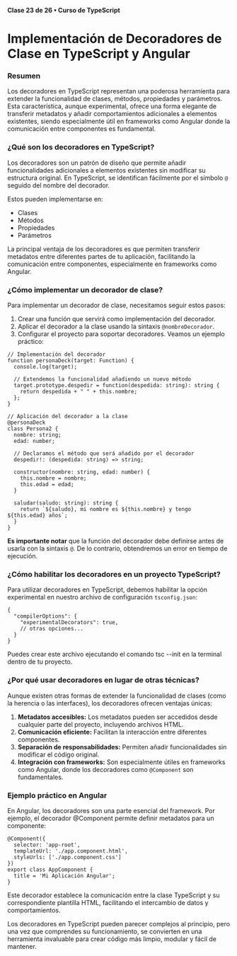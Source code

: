 **Clase 23 de 26 • Curso de TypeScript**
# Implementación de Decoradores de Clase en TypeScript y Angular

### Resumen

Los decoradores en TypeScript representan una poderosa herramienta para extender la funcionalidad de clases, métodos, propiedades y parámetros. Esta característica, aunque experimental, ofrece una forma elegante de transferir metadatos y añadir comportamientos adicionales a elementos existentes, siendo especialmente útil en frameworks como Angular donde la comunicación entre componentes es fundamental.

### ¿Qué son los decoradores en TypeScript?
Los decoradores son un patrón de diseño que permite añadir funcionalidades adicionales a elementos existentes sin modificar su estructura original. En TypeScript, se identifican fácilmente por el símbolo `@` seguido del nombre del decorador.

Estos pueden implementarse en:

* Clases
* Métodos
* Propiedades
* Parámetros

La principal ventaja de los decoradores es que permiten transferir metadatos entre diferentes partes de tu aplicación, facilitando la comunicación entre componentes, especialmente en frameworks como Angular.

### ¿Cómo implementar un decorador de clase?
Para implementar un decorador de clase, necesitamos seguir estos pasos:

1. Crear una función que servirá como implementación del decorador.
2. Aplicar el decorador a la clase usando la sintaxis `@nombreDecorador`.
3. Configurar el proyecto para soportar decoradores.
Veamos un ejemplo práctico:
```
// Implementación del decorador
function personaDeck(target: Function) {
  console.log(target);
  
  // Extendemos la funcionalidad añadiendo un nuevo método
  target.prototype.despedir = function(despedida: string): string {
    return despedida + " " + this.nombre;
  };
}

// Aplicación del decorador a la clase
@personaDeck
class Persona2 {
  nombre: string;
  edad: number;
  
  // Declaramos el método que será añadido por el decorador
  despedir!: (despedida: string) => string;
  
  constructor(nombre: string, edad: number) {
    this.nombre = nombre;
    this.edad = edad;
  }
  
  saludar(saludo: string): string {
    return `${saludo}, mi nombre es ${this.nombre} y tengo ${this.edad} años`;
  }
}
```
**Es importante notar** que la función del decorador debe definirse antes de usarla con la sintaxis `@`. De lo contrario, obtendremos un error en tiempo de ejecución.

### ¿Cómo habilitar los decoradores en un proyecto TypeScript?
Para utilizar decoradores en TypeScript, debemos habilitar la opción experimental en nuestro archivo de configuración `tsconfig.json`:
```
{
  "compilerOptions": {
    "experimentalDecorators": true,
    // otras opciones...
  }
}
```
Puedes crear este archivo ejecutando el comando tsc --init en la terminal dentro de tu proyecto.

### ¿Por qué usar decoradores en lugar de otras técnicas?
Aunque existen otras formas de extender la funcionalidad de clases (como la herencia o las interfaces), los decoradores ofrecen ventajas únicas:

1. __Metadatos accesibles:__ Los metadatos pueden ser accedidos desde cualquier parte del proyecto, incluyendo archivos HTML.
2. __Comunicación eficiente:__ Facilitan la interacción entre diferentes componentes.
3. __Separación de responsabilidades:__ Permiten añadir funcionalidades sin modificar el código original.
4. __Integración con frameworks:__ Son especialmente útiles en frameworks como Angular, donde los decoradores como `@Component` son fundamentales.

### Ejemplo práctico en Angular
En Angular, los decoradores son una parte esencial del framework. Por ejemplo, el decorador @Component permite definir metadatos para un componente:
```
@Component({
  selector: 'app-root',
  templateUrl: './app.component.html',
  styleUrls: ['./app.component.css']
})
export class AppComponent {
  title = 'Mi Aplicación Angular';
}
```

Este decorador establece la comunicación entre la clase TypeScript y su correspondiente plantilla HTML, facilitando el intercambio de datos y comportamientos.

Los decoradores en TypeScript pueden parecer complejos al principio, pero una vez que comprendes su funcionamiento, se convierten en una herramienta invaluable para crear código más limpio, modular y fácil de mantener.